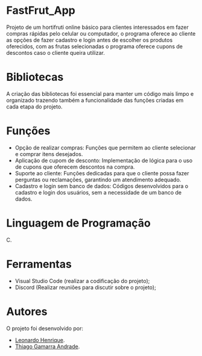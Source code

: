# FastFrut_App

Projeto de um hortifruti online básico para clientes interessados em fazer compras rápidas pelo celular ou computador, o programa oferece ao cliente as opções de fazer cadastro e login antes de escolher os produtos oferecidos, com as frutas selecionadas o programa oferece cupons de descontos caso o cliente queira utilizar.

# Bibliotecas

A criação das bibliotecas foi essencial para manter um código mais limpo e organizado trazendo também a funcionalidade das funções criadas em cada etapa do projeto.

# Funções

- Opção de realizar compras: Funções que permitem ao cliente selecionar e comprar itens desejados.
- Aplicação de cupom de desconto: Implementação de lógica para o uso de cupons que oferecem descontos na compra.
- Suporte ao cliente: Funções dedicadas para que o cliente possa fazer perguntas ou reclamações, garantindo um atendimento adequado.
- Cadastro e login sem banco de dados: Códigos desenvolvidos para o cadastro e login dos usuários, sem a necessidade de um banco de dados.

# Linguagem de Programação

C.

# Ferramentas

- Visual Studio Code (realizar a codificação do projeto);
- Discord (Realizar reuniões para discutir sobre o projeto);

# Autores

O projeto foi desenvolvido por:

- [Leonardo Henrique](https://github.com/uleohb).
- [Thiago Gamarra Andrade](https://github.com/69Faker).
